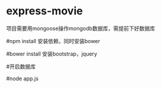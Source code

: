 # express-movie
项目需要用mongoose操作mongodb数据库，需提前下好数据库

#npm install
安装依赖，同时安装bower

#bower install
安装bootstrap，jquery

#开启数据库

#node app.js
